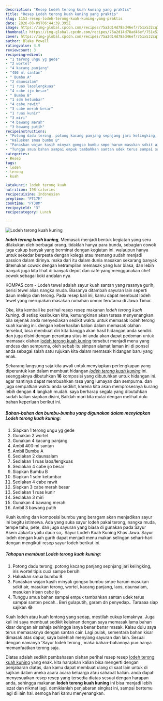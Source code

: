 ```yaml
---
description: "Resep Lodeh terong kuah kuning yang praktis"
title: "Resep Lodeh terong kuah kuning yang praktis"
slug: 1153-resep-lodeh-terong-kuah-kuning-yang-praktis
date: 2020-08-09T06:44:39.395Z
image: https://img-global.cpcdn.com/recipes/75a2d14d78ad46ef/751x532cq70/lodeh-terong-kuah-kuning-foto-resep-utama.jpg
thumbnail: https://img-global.cpcdn.com/recipes/75a2d14d78ad46ef/751x532cq70/lodeh-terong-kuah-kuning-foto-resep-utama.jpg
cover: https://img-global.cpcdn.com/recipes/75a2d14d78ad46ef/751x532cq70/lodeh-terong-kuah-kuning-foto-resep-utama.jpg
author: Blake Powell
ratingvalue: 4.9
reviewcount: 3
recipeingredient:
- "1 terong ungu yg gede"
- "2 wortel"
- "4 kacang panjang"
- "400 ml santan"
- " Bumbu A"
- "2 daunsalam"
- "1 ruas laoslengkuas"
- "4 cabe ijo besar"
- " Bumbu B"
- "1 sdm ketumbar"
- "4 cabe rawit"
- "3 cabe merah besar"
- "1 ruas kunir"
- "3 miri"
- "4 bawang merah"
- "3 bawang putih"
recipeinstructions:
- "Potong dadu terong, potong kacang panjang sepnjang jari kelingking, iris wortel tipis cuci sampe bersih"
- "Haluskan smua bumbu B"
- "Panaskan wajan kasih minyak gongso bumbu smpe harum masukan sdkit air, masukan terong, wortel, kacang panjang, laos, daunsalam, masukan irisan cabe ijo"
- "Tunggu smua bahan sampai empuk tambahkan santan udek terus sampai santen pecah.. Beri gulaputih, garam dn penyedap.. Taraaaa siap sajikan 😂"
categories:
- Resep
tags:
- lodeh
- terong
- kuah

katakunci: lodeh terong kuah 
nutrition: 198 calories
recipecuisine: Indonesian
preptime: "PT17M"
cooktime: "PT38M"
recipeyield: "3"
recipecategory: Lunch

---
```



![Lodeh terong kuah kuning](https://img-global.cpcdn.com/recipes/75a2d14d78ad46ef/751x532cq70/lodeh-terong-kuah-kuning-foto-resep-utama.jpg)

<b><i>lodeh terong kuah kuning</i></b>, Memasak menjadi bentuk kegiatan yang seru dilakukan oleh berbagai orang. tidaklah hanya para bunda, sebagian cowok juga cukup banyak yang berminat dengan kegiatan ini. walaupun hanya untuk sekedar berpesta dengan kolega atau memang sudah menjadi passion dalam dirinya. maka dari itu dalam dunia masakan sekarang banyak ditemukan cowok dengan ketrampilan memasak yang luar biasa, dan lebih banyak juga kita lihat di banyak depot dan cafe yang menggunakan chef cowok sebagai koki andalan nya.

KOMPAS.com - Lodeh tewel adalah sayur kuah santan yang rasanya gurih, berisi tewel alias nangka muda. Biasanya ditambah sayuran lain seperti daun melinjo dan terong. Pada resep kali ini, kamu dapat membuat lodeh tewel yang merupakan masakan rumahan umum terutama di Jawa Timur.

Oke, kita kembali ke perihal resep resep makanan <i>lodeh terong kuah kuning</i>. di setiap kesibukan kita, kemungkinan akan terasa menyenangkan bila sejenak anda menyediakan sedikit waktu untuk memasak lodeh terong kuah kuning ini. dengan keberhasilan kalian dalam memasak olahan tersebut, bisa membuat diri kita bangga akan hasil hidangan anda sendiri. dan juga disini dengan perantara situs ini anda akan dapat pedoman untuk memasak olahan <u>lodeh terong kuah kuning</u> tersebut menjadi menu yang endess dan sempurna, oleh sebab itu simpan alamat laman ini di ponsel anda sebagai salah satu rujukan kita dalam memasak hidangan baru yang enak.


Sekarang langsung saja kita awali untuk menyiapkan perlengkapan yang diperuntuk kan dalam membuat hidangan <u><i>lodeh terong kuah kuning</i></u> ini. seenggaknya dibutuhkan <b>16</b> komposisi yang dibutuhkan untuk hidangan ini. agar nantinya dapat membuahkan rasa yang lumayan dan sempurna. dan juga sempatkan waktu anda sedikit, karena kita akan memprosesnya kurang lebih dengan <b>4</b> langkah mudah. saya berharap segala yang dibutuhkan sudah kalian siapkan disini, Baiklah mari kita mulai dengan melihat dulu bahan keperluan berikut ini.

<!--inarticleads1-->

##### Bahan-bahan dan bumbu-bumbu yang digunakan dalam menyiapkan Lodeh terong kuah kuning:

1. Siapkan 1 terong ungu yg gede
1. Gunakan 2 wortel
1. Gunakan 4 kacang panjang
1. Ambil 400 ml santan
1. Ambil  Bumbu A
1. Sediakan 2 daunsalam
1. Sediakan 1 ruas laos/lengkuas
1. Sediakan 4 cabe ijo besar
1. Siapkan  Bumbu B
1. Siapkan 1 sdm ketumbar
1. Sediakan 4 cabe rawit
1. Siapkan 3 cabe merah besar
1. Sediakan 1 ruas kunir
1. Sediakan 3 miri
1. Gunakan 4 bawang merah
1. Ambil 3 bawang putih


Kuah kuning dan komposisi bumbu yang beragam akan menjadikan sayur ini begitu istimewa. Ada yang suka sayur lodeh pakai terong, nangka muda, tempe tahu, pete, dan juga sayuran yang biasa di gunakan pada Sayur Asem Jakarta yaitu daun so,. Sayur Lodeh Kuah Kuning Khas Jawa. Sayur lodeh dengan kuah gurih dapat menjadi menu makan selingan sehari-hari dengan mengikuti resep sayur lodeh berikut ini. 

<!--inarticleads2-->

##### Tahapan membuat Lodeh terong kuah kuning:

1. Potong dadu terong, potong kacang panjang sepnjang jari kelingking, iris wortel tipis cuci sampe bersih
1. Haluskan smua bumbu B
1. Panaskan wajan kasih minyak gongso bumbu smpe harum masukan sdkit air, masukan terong, wortel, kacang panjang, laos, daunsalam, masukan irisan cabe ijo
1. Tunggu smua bahan sampai empuk tambahkan santan udek terus sampai santen pecah.. Beri gulaputih, garam dn penyedap.. Taraaaa siap sajikan 😂


Kuah lodeh atau kuah lontong yang sedap, mestilah cukup lemaknya. Juga kali ini saya membuat sedikit kelainan dengan saya memasak lama bahan kisar dengan air sahaja sehingga ianya benar benar masak. Kalau dulu saya terus memasaknya dengan santan cair. Lagi pulak, sementara bahan kisar dimasak atas dapur, saya bolehlah menyiang sayuran dan lain. Sesuai dengan namanya &#39;Sayur lodeh terong&#39;, maka bahan-bahannya pun hanya memanfaatkan terong saja. 

Diatas adalah sedikit pembahasan olahan perihal resep resep <u>lodeh terong kuah kuning</u> yang enak. kita harapkan kalian bisa mengerti dengan penjabaran diatas, dan kamu dapat membuat ulang di saat lain untuk di sajikan dalam aneka acara acara keluarga atau sahabat kalian. anda dapat menyesuaikan resep resep yang tersedia diatas sesuai dengan harapan anda, sehingga makanan <b>lodeh terong kuah kuning</b> ini bisa menjadi lebih lezat dan nikmat lagi. demikianlah penjabaran singkat ini, sampai bertemu lagi di lain hal. semoga hari kamu menyenangkan.
